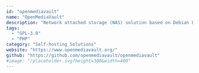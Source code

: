 ```yaml
---
id: "openmediavault"
name: "OpenMediaVault"
description: "Network attached storage (NAS) solution based on Debian Linux. It contains services like SSH, (S)FTP, SMB/CIFS, DAAP media server, RSync, BitTorrent client and many more."
tags:
  - "GPL-3.0"
  - "PHP"
category: "Self-hosting Solutions"
website: "https://www.openmediavault.org/"
github: "https://github.com/openmediavault/openmediavault"
#image: "/placeholder.svg?height=300&width=400"
---
```


